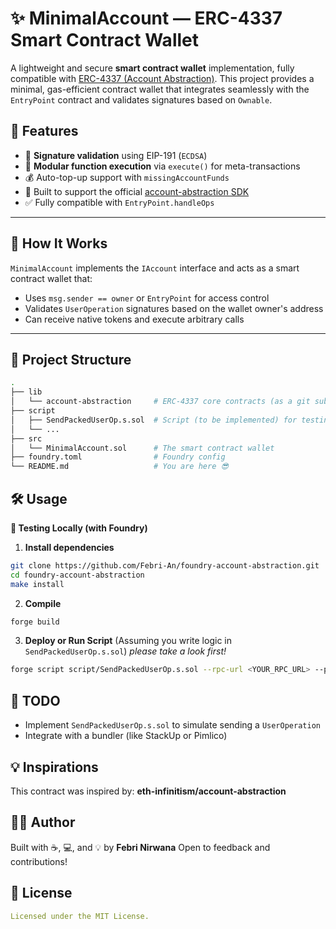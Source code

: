 # ✨ MinimalAccount — ERC-4337 Smart Contract Wallet

A lightweight and secure **smart contract wallet** implementation, fully compatible with [ERC-4337 (Account Abstraction)](https://eips.ethereum.org/EIPS/eip-4337). This project provides a minimal, gas-efficient contract wallet that integrates seamlessly with the `EntryPoint` contract and validates signatures based on `Ownable`.

## 🚀 Features

- 🔐 **Signature validation** using EIP-191 (`ECDSA`)
- 🔄 **Modular function execution** via `execute()` for meta-transactions
- 💰 Auto-top-up support with `missingAccountFunds`
- 🧱 Built to support the official [account-abstraction SDK](https://github.com/eth-infinitism/account-abstraction)
- ✅ Fully compatible with `EntryPoint.handleOps`

---

## 🧠 How It Works

`MinimalAccount` implements the `IAccount` interface and acts as a smart contract wallet that:

- Uses `msg.sender == owner` or `EntryPoint` for access control
- Validates `UserOperation` signatures based on the wallet owner's address
- Can receive native tokens and execute arbitrary calls

---

## 📂 Project Structure

```bash
.
├── lib
│   └── account-abstraction     # ERC-4337 core contracts (as a git submodule or clone)
├── script
│   ├── SendPackedUserOp.s.sol  # Script (to be implemented) for testing UserOperations
│   └── ...
├── src
│   └── MinimalAccount.sol      # The smart contract wallet
├── foundry.toml                # Foundry config
└── README.md                   # You are here 😎
```

## 🛠️ Usage
**🧪 Testing Locally (with Foundry)**

1. **Install dependencies**
```bash
git clone https://github.com/Febri-An/foundry-account-abstraction.git
cd foundry-account-abstraction
make install
```
2. **Compile**
```bash
forge build
```
3. **Deploy or Run Script**
    (Assuming you write logic in `SendPackedUserOp.s.sol`)
    _please take a look first!_
```bash
forge script script/SendPackedUserOp.s.sol --rpc-url <YOUR_RPC_URL> --private-key <PRIVATE_KEY> --broadcast
```

## 📌 TODO
- Implement `SendPackedUserOp.s.sol` to simulate sending a `UserOperation`
- Integrate with a bundler (like StackUp or Pimlico)

## 💡 Inspirations
This contract was inspired by:
    **eth-infinitism/account-abstraction**

## 🧑‍💻 Author

Built with ☕, 💻, and 💡 by **Febri Nirwana**
Open to feedback and contributions!

## 📜 License
```yaml
Licensed under the MIT License.
```